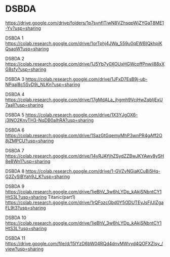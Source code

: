 # DSBDA

https://drive.google.com/drive/folders/1p7svnflTiwN8VZhsqpWjZYGaT8ME1-Yv?usp=sharing


DSBDA 1
https://colab.research.google.com/drive/1orTphj4JWa_559u0qEWBIQkhpiKQsaoW?usp=sharing

DSBDA 2
https://colab.research.google.com/drive/1J5Yb7y0XOUxHGWcoffPnwil88xXG8sfy?usp=sharing

DSBDA 3
https://colab.research.google.com/drive/1JFxD7EsB9j-ub-NPqal8c5SvD9i_NLKn?usp=sharing

DSBDA 4
https://colab.research.google.com/drive/17gMdALa_jhgmh9VcjHwZqbIjExU7aaIl?usp=sharing

DSBDA 5
https://colab.research.google.com/drive/1X3YJgOX6-j3lNO2KnvTH3-NqDB0alhRA?usp=sharing

DSBDA 6
https://colab.research.google.com/drive/1SazGtGqemyMhP3wnPR4gAff2O8jZMPCU?usp=sharing

DSBDA 7
https://colab.research.google.com/drive/14yRJAYjhZSydZZBwJKYAwv8ySH8e8Wn1?usp=sharing

DSBDA 8
https://colab.research.google.com/drive/1-GVZvNGiaKCuBi5Hq-G2ZySlBYah9J_K?usp=sharing

DSBDA 9
https://colab.research.google.com/drive/1ieBhV_3w6hLYDp_kAkjSNbntCY1HtS3L?usp=sharing
Titanic(part1)
https://colab.research.google.com/drive/1rQFozcGbd0Y5ODUTEyJsFjUIZgaFL9t3?usp=sharing

DSBDA 10
https://colab.research.google.com/drive/1ieBhV_3w6hLYDp_kAkjSNbntCY1HtS3L?usp=sharing

DSBDA 11
https://drive.google.com/file/d/15lYzD6bW04RQd4dnvMWvyd4QOFXZIsy_/view?usp=sharing
